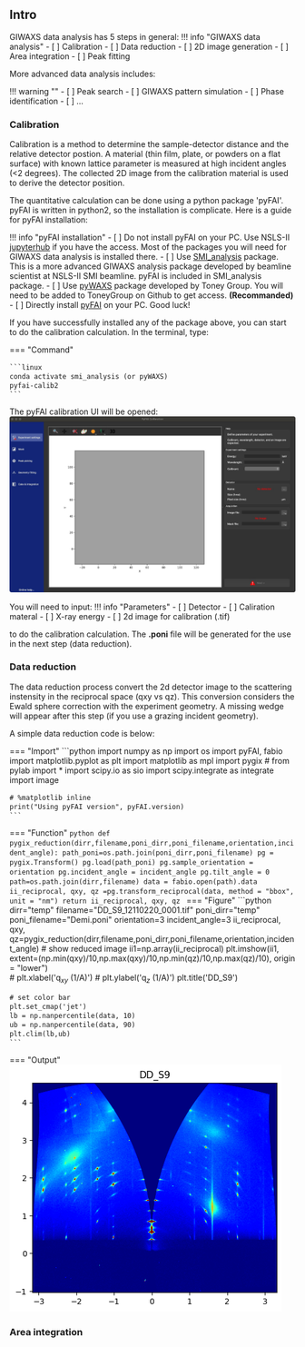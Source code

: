## Intro

GIWAXS data analysis has 5 steps in general:
!!! info "GIWAXS data analysis"
    - [ ] Calibration
    - [ ] Data reduction
    - [ ] 2D image generation
    - [ ] Area integration
    - [ ] Peak fitting

More advanced data analysis includes:

!!! warning ""
    - [ ] Peak search
    - [ ] GIWAXS pattern simulation
    - [ ] Phase identification
    - [ ] ...

### Calibration

Calibration is a method to determine the sample-detector distance and the relative detector postion. A material (thin film, plate, or powders on a flat surface) with known lattice parameter is measured at high incident angles (<2 degrees). The collected 2D image from the calibration material is used to derive the detector position. 

The quantitative calculation can be done using a python package 'pyFAI'. pyFAI is written in python2, so the installation is complicate. Here is a guide for pyFAI installation:

!!! info "pyFAI installation"
    - [ ] Do not install pyFAI on your PC. Use NSLS-II [jupyterhub](https://jupyter.nsls2.bnl.gov/hub) if you have the access. Most of the packages you will need for GIWAXS data analysis is installed there.
    - [ ] Use [SMI_analysis](https://wiki-nsls2.bnl.gov/beamline12ID/index.php/Jupyter_Notebook) package. This is a more advanced GIWAXS analysis package developed by beamline scientist at NSLS-II SMI beamline. pyFAI is included in SMI_analysis package. 
    - [ ] Use [pyWAXS](https://github.com/ToneyGroupCU/pyWAXS) package developed by Toney Group. You will need to be added to ToneyGroup on Github to get access. **(Recommanded)**
    - [ ] Directly install [pyFAI](https://github.com/silx-kit/pyFAI) on your PC. Good luck!

If you have successfully installed any of the package above, you can start to do the calibration calculation. In the terminal, type:

=== "Command"

    ```linux
    conda activate smi_analysis (or pyWAXS)
    pyfai-calib2
    ```

The pyFAI calibration UI will be opened: 
![image1](assets/pyFAI_UI.jpg)

You will need to input: 
!!! info "Parameters"
    - [ ] Detector
    - [ ] Caliration materal
    - [ ] X-ray energy
    - [ ] 2d image for calibration (.tif)

to do the calibration calculation. The **.poni** file will be generated for the use in the next step (data reduction).

### Data reduction

The data reduction process convert the 2d detector image to the scattering instensity in the reciprocal space (qxy vs qz). This conversion considers the Ewald sphere correction with the experiment geometry. A missing wedge will appear after this step (if you use a grazing incident geometry).

A simple data reduction code is below:

=== "Import"
    ```python
    import numpy as np
    import os
    import pyFAI, fabio
    import matplotlib.pyplot as plt
    import matplotlib as mpl
    import pygix
    # from pylab import *
    import scipy.io as sio
    import scipy.integrate as integrate
    import image

    # %matplotlib inline
    print("Using pyFAI version", pyFAI.version)
    ```
=== "Function"
    ```python
    def pygix_reduction(dirr,filename,poni_dirr,poni_filename,orientation,incident_angle):
        path_poni=os.path.join(poni_dirr,poni_filename)
        pg = pygix.Transform()
        pg.load(path_poni)
        pg.sample_orientation =  orientation
        pg.incident_angle = incident_angle
        pg.tilt_angle = 0
        path=os.path.join(dirr,filename)
        data = fabio.open(path).data
        ii_reciprocal, qxy, qz =pg.transform_reciprocal(data, method = "bbox", unit = "nm")
        return ii_reciprocal, qxy, qz
    ```
=== "Figure"
    ```python
    dirr="temp"
    filename="DD_S9_12110220_0001.tif"
    poni_dirr="temp"
    poni_filename="Demi.poni"
    orientation=3
    incident_angle=3
    ii_reciprocal, qxy, qz=pygix_reduction(dirr,filename,poni_dirr,poni_filename,orientation,incident_angle)
    # show reduced image
    ii1=np.array(ii_reciprocal)
    plt.imshow(ii1,
              extent=(np.min(qxy)/10,np.max(qxy)/10,np.min(qz)/10,np.max(qz)/10),
              origin = "lower")  
    # plt.xlabel('q$_{xy}$ (1/A)')
    # plt.ylabel('q$_{z}$ (1/A)')
    plt.title('DD_S9')

    # set color bar
    plt.set_cmap('jet')
    lb = np.nanpercentile(data, 10)
    ub = np.nanpercentile(data, 90)
    plt.clim(lb,ub)
    ```
=== "Output"
    ![image1](assets/data_reduction.png)

### Area integration



